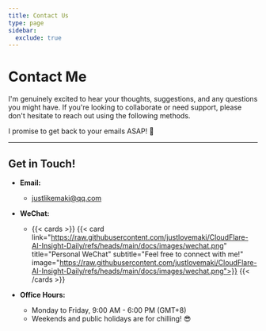 ```yaml
---
title: Contact Us
type: page
sidebar:
  exclude: true
---
```

# Contact Me

I'm genuinely excited to hear your thoughts, suggestions, and any questions you might have. If you're looking to collaborate or need support, please don't hesitate to reach out using the following methods.

I promise to get back to your emails ASAP! 🚀

---

## **Get in Touch!**

*   **Email:**
    *   [justlikemaki@qq.com](mailto:justlikemaki@qq.com)

*   **WeChat:**
    *   {{< cards >}}
        {{< card link="https://raw.githubusercontent.com/justlovemaki/CloudFlare-AI-Insight-Daily/refs/heads/main/docs/images/wechat.png" title="Personal WeChat" subtitle="Feel free to connect with me!" image="https://raw.githubusercontent.com/justlovemaki/CloudFlare-AI-Insight-Daily/refs/heads/main/docs/images/wechat.png">}}
        {{< /cards >}}

*   **Office Hours:**
    *   Monday to Friday, 9:00 AM - 6:00 PM (GMT+8)
    *   Weekends and public holidays are for chilling! 😎